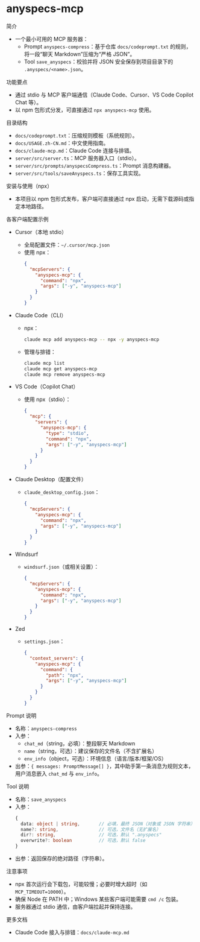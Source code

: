 # anyspecs-mcp

简介

- 一个最小可用的 MCP 服务器：
  - Prompt `anyspecs-compress`：基于仓库 `docs/codeprompt.txt` 的规则，将一段“聊天 Markdown”压缩为“严格 JSON”。
  - Tool `save_anyspecs`：校验并将 JSON 安全保存到项目目录下的 `.anyspecs/<name>.json`。

功能要点

- 通过 stdio 与 MCP 客户端通信（Claude Code、Cursor、VS Code Copilot Chat 等）。
- 以 npm 包形式分发，可直接通过 `npx anyspecs-mcp` 使用。

目录结构

- `docs/codeprompt.txt`：压缩规则模板（系统规则）。
- `docs/USAGE.zh-CN.md`：中文使用指南。
- `docs/claude-mcp.md`：Claude Code 连接与排错。
- `server/src/server.ts`：MCP 服务器入口（stdio）。
- `server/src/prompts/anyspecsCompress.ts`：Prompt 消息构建器。
- `server/src/tools/saveAnyspecs.ts`：保存工具实现。

安装与使用（npx）

- 本项目以 npm 包形式发布，客户端可直接通过 npx 启动，无需下载源码或指定本地路径。

各客户端配置示例

- Cursor（本地 stdio）

  - 全局配置文件：`~/.cursor/mcp.json`
  - 使用 npx：
    ```json
    {
      "mcpServers": {
        "anyspecs-mcp": {
          "command": "npx",
          "args": ["-y", "anyspecs-mcp"]
        }
      }
    }
    ```

- Claude Code（CLI）

  - npx：
    ```sh
    claude mcp add anyspecs-mcp -- npx -y anyspecs-mcp
    ```
  - 管理与排错：
    ```sh
    claude mcp list
    claude mcp get anyspecs-mcp
    claude mcp remove anyspecs-mcp
    ```

- VS Code（Copilot Chat）

  - 使用 npx（stdio）：
    ```json
    {
      "mcp": {
        "servers": {
          "anyspecs-mcp": {
            "type": "stdio",
            "command": "npx",
            "args": ["-y", "anyspecs-mcp"]
          }
        }
      }
    }
    ```

- Claude Desktop（配置文件）

  - `claude_desktop_config.json`：
    ```json
    {
      "mcpServers": {
        "anyspecs-mcp": {
          "command": "npx",
          "args": ["-y", "anyspecs-mcp"]
        }
      }
    }
    ```

- Windsurf

  - `windsurf.json`（或相关设置）：
    ```json
    {
      "mcpServers": {
        "anyspecs-mcp": {
          "command": "npx",
          "args": ["-y", "anyspecs-mcp"]
        }
      }
    }
    ```

- Zed

  - `settings.json`：
    ```json
    {
      "context_servers": {
        "anyspecs-mcp": {
          "command": {
            "path": "npx",
            "args": ["-y", "anyspecs-mcp"]
          }
        }
      }
    }
    ```

Prompt 说明

- 名称：`anyspecs-compress`
- 入参：
  - `chat_md`（string，必填）：整段聊天 Markdown
  - `name`（string，可选）：建议保存的文件名（不含扩展名）
  - `env_info`（object，可选）：环境信息（语言/版本/框架/OS）
- 出参：`{ messages: PromptMessage[] }`，其中助手第一条消息为规则文本，用户消息嵌入 `chat_md` 与 `env_info`。

Tool 说明

- 名称：`save_anyspecs`
- 入参：
  ```ts
  {
    data: object | string,       // 必填，最终 JSON（对象或 JSON 字符串）
    name?: string,               // 可选，文件名（无扩展名）
    dir?: string,                // 可选，默认 ".anyspecs"
    overwrite?: boolean          // 可选，默认 false
  }
  ```
- 出参：返回保存的绝对路径（字符串）。

注意事项

- npx 首次运行会下载包，可能较慢；必要时增大超时（如 `MCP_TIMEOUT=10000`）。
- 确保 Node 在 PATH 中；Windows 某些客户端可能需要 `cmd /c` 包装。
- 服务器通过 stdio 通信，由客户端拉起并保持连接。

更多文档

- Claude Code 接入与排错：`docs/claude-mcp.md`
